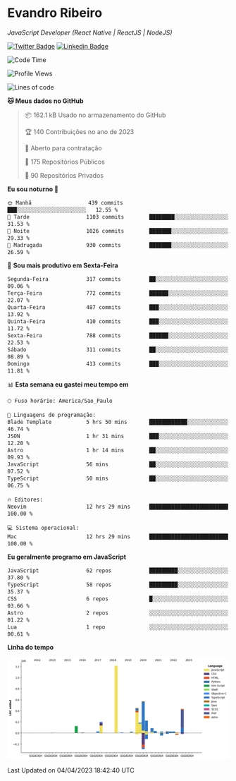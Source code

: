 # Evandro **Ribeiro**

*JavaScript Developer (React Native | ReactJS | NodeJS)*

[![Twitter Badge](https://img.shields.io/badge/-@ribeiroevandro-201B2D?style=flat-square&labelColor=201B2D&logo=twitter&logoColor=white&link=https://twitter.com/ribeiroevandro)](https://twitter.com/ribeiroevandro) 
[![Linkedin Badge](https://img.shields.io/badge/-Evandro%20Ribeiro-201B2D?style=flat-square&logo=Linkedin&logoColor=white&link=https://www.linkedin.com/in/ribeiroevandro)](https://www.linkedin.com/in/ribeiroevandro) 


<!--START_SECTION:waka-->
![Code Time](http://img.shields.io/badge/Code%20Time-3%2C171%20hrs%2034%20mins-blue)

![Profile Views](http://img.shields.io/badge/Visualizac%C3%B5es%20do%20perfil-10-blue)

![Lines of code](https://img.shields.io/badge/Desde%20o%20Hello%20World%20eu%20escrevi-3.7%20million%20linhas%20de%20c%C3%B3digo-blue)

**🐱 Meus dados no GitHub** 

> 📦 162.1 kB Usado no armazenamento do GitHub 
 > 
> 🏆 140 Contribuições no ano de 2023
 > 
> 💼 Aberto para contratação
 > 
> 📜 175 Repositórios Públicos 
 > 
> 🔑 90 Repositórios Privados 
 > 
**Eu sou noturno 🦉** 

```text
🌞 Manhã                  439 commits         ███░░░░░░░░░░░░░░░░░░░░░░   12.55 % 
🌆 Tarde                  1103 commits        ████████░░░░░░░░░░░░░░░░░   31.53 % 
🌃 Noite                  1026 commits        ███████░░░░░░░░░░░░░░░░░░   29.33 % 
🌙 Madrugada              930 commits         ███████░░░░░░░░░░░░░░░░░░   26.59 % 
```
📅 **Sou mais produtivo em Sexta-Feira** 

```text
Segunda-Feira            317 commits         ██░░░░░░░░░░░░░░░░░░░░░░░   09.06 % 
Terça-Feira              772 commits         ██████░░░░░░░░░░░░░░░░░░░   22.07 % 
Quarta-Feira             487 commits         ███░░░░░░░░░░░░░░░░░░░░░░   13.92 % 
Quinta-Feira             410 commits         ███░░░░░░░░░░░░░░░░░░░░░░   11.72 % 
Sexta-Feira              788 commits         ██████░░░░░░░░░░░░░░░░░░░   22.53 % 
Sábado                   311 commits         ██░░░░░░░░░░░░░░░░░░░░░░░   08.89 % 
Domingo                  413 commits         ███░░░░░░░░░░░░░░░░░░░░░░   11.81 % 
```


📊 **Esta semana eu gastei meu tempo em** 

```text
🕑︎ Fuso horário: America/Sao_Paulo

💬 Linguagens de programação: 
Blade Template           5 hrs 50 mins       ████████████░░░░░░░░░░░░░   46.74 % 
JSON                     1 hr 31 mins        ███░░░░░░░░░░░░░░░░░░░░░░   12.20 % 
Astro                    1 hr 14 mins        ██░░░░░░░░░░░░░░░░░░░░░░░   09.93 % 
JavaScript               56 mins             ██░░░░░░░░░░░░░░░░░░░░░░░   07.52 % 
TypeScript               50 mins             ██░░░░░░░░░░░░░░░░░░░░░░░   06.75 % 

🔥 Editores: 
Neovim                   12 hrs 29 mins      █████████████████████████   100.00 % 

💻 Sistema operacional: 
Mac                      12 hrs 29 mins      █████████████████████████   100.00 % 
```

**Eu geralmente programo em JavaScript** 

```text
JavaScript               62 repos            █████████░░░░░░░░░░░░░░░░   37.80 % 
TypeScript               58 repos            █████████░░░░░░░░░░░░░░░░   35.37 % 
CSS                      6 repos             █░░░░░░░░░░░░░░░░░░░░░░░░   03.66 % 
Astro                    2 repos             ░░░░░░░░░░░░░░░░░░░░░░░░░   01.22 % 
Lua                      1 repo              ░░░░░░░░░░░░░░░░░░░░░░░░░   00.61 % 
```



**Linha do tempo**

![Lines of Code chart](https://raw.githubusercontent.com/ribeiroevandro/ribeiroevandro/main/assets/bar_graph.png)


 Last Updated on 04/04/2023 18:42:40 UTC
<!--END_SECTION:waka-->
